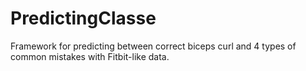 # PredictingClasse
Framework for predicting between correct biceps curl and 4 types of common mistakes with Fitbit-like data.
